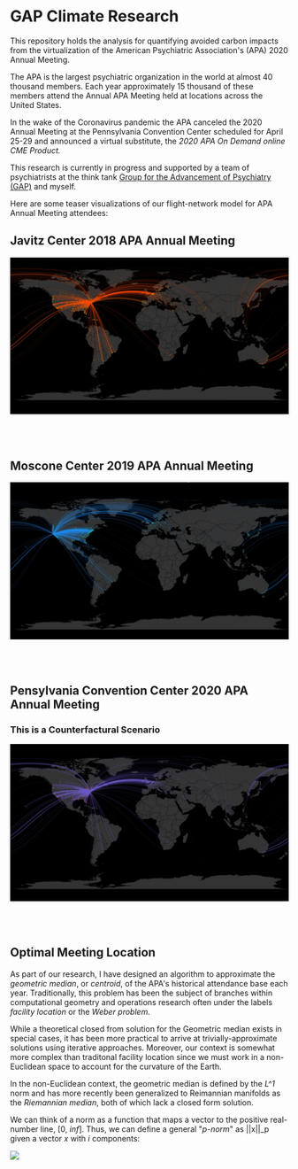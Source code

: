 # GAP Climate Research

This repository holds the analysis for quantifying avoided carbon impacts from the virtualization of the American Psychiatric Association's (APA) 2020 Annual Meeting. 

The APA is the largest psychiatric organization in the world at almost 40 thousand members. Each year approximately 15 thousand of these members attend the Annual APA Meeting held at locations across the United States.

In the wake of the Coronavirus pandemic the APA canceled the 2020 Annual Meeting at the Pennsylvania Convention Center scheduled for April 25-29 and announced a virtual substitute, the *2020 APA On Demand online CME Product.*

This research is currently in progress and supported by a team of psychiatrists at the think tank [Group for the Advancement of Psychiatry (GAP)](https://ourgap.org) and myself.

Here are some teaser visualizations of our flight-network model for APA Annual Meeting attendees:

## Javitz Center 2018 APA Annual Meeting

![NYC 2018 APA Annaul Meeting](/images/NYC2018.jpg)

<br />
<br />

## Moscone Center 2019 APA Annual Meeting

![SF 2019 APA Annaul Meeting](/images/SF2019.jpg)

<br />
<br />

## Pensylvania Convention Center 2020 APA Annual Meeting 

### This is a Counterfactural Scenario

![PHL 2020 APA Annaul Meeting](/images/PHL2020.jpg)

<br />
<br />

## Optimal Meeting Location

As part of our research, I have designed an algorithm to approximate the *geometric median*, or *centroid*, of the APA's historical attendance base each year. Traditionally, this problem has been the subject of branches within computational geometry and operations research often under the labels *facility location* or the *Weber problem.*

While a theoretical closed from solution for the Geometric median exists in special cases, it has been more practical to arrive at trivially-approximate solutions using iterative approaches. Moreover, our context is somewhat more complex than traditonal facility location since we must work in a non-Euclidean space to account for the curvature of the Earth.

In the non-Euclidean context, the geometric median is defined by the *L^1* norm and has more recently been generalized to Reimannian manifolds as the *Riemannian median*, both of which lack a closed form solution.

We can think of a norm as a function that maps a vector to the positive real-number line, [0, *inf*]. Thus, we can define a general "*p-norm*" as ||x||_p given a vector *x* with *i* components:

<img src="https://render.githubusercontent.com/render/math?math=||x||_p = \left( \sum_i|x_i|^p \right)^{1/p}">

